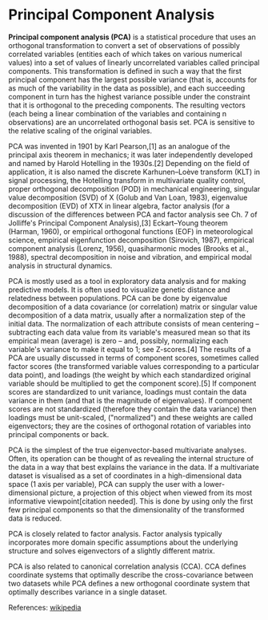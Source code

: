 # Principal Component Analysis

**Principal component analysis (PCA)** is a statistical procedure that uses an orthogonal transformation to convert a set of observations of possibly correlated variables (entities each of which takes on various numerical values) into a set of values of linearly uncorrelated variables called principal components. This transformation is defined in such a way that the first principal component has the largest possible variance (that is, accounts for as much of the variability in the data as possible), and each succeeding component in turn has the highest variance possible under the constraint that it is orthogonal to the preceding components. The resulting vectors (each being a linear combination of the variables and containing n observations) are an uncorrelated orthogonal basis set. PCA is sensitive to the relative scaling of the original variables.

PCA was invented in 1901 by Karl Pearson,[1] as an analogue of the principal axis theorem in mechanics; it was later independently developed and named by Harold Hotelling in the 1930s.[2] Depending on the field of application, it is also named the discrete Karhunen–Loève transform (KLT) in signal processing, the Hotelling transform in multivariate quality control, proper orthogonal decomposition (POD) in mechanical engineering, singular value decomposition (SVD) of X (Golub and Van Loan, 1983), eigenvalue decomposition (EVD) of XTX in linear algebra, factor analysis (for a discussion of the differences between PCA and factor analysis see Ch. 7 of Jolliffe's Principal Component Analysis),[3] Eckart–Young theorem (Harman, 1960), or empirical orthogonal functions (EOF) in meteorological science, empirical eigenfunction decomposition (Sirovich, 1987), empirical component analysis (Lorenz, 1956), quasiharmonic modes (Brooks et al., 1988), spectral decomposition in noise and vibration, and empirical modal analysis in structural dynamics.

PCA is mostly used as a tool in exploratory data analysis and for making predictive models. It is often used to visualize genetic distance and relatedness between populations. PCA can be done by eigenvalue decomposition of a data covariance (or correlation) matrix or singular value decomposition of a data matrix, usually after a normalization step of the initial data. The normalization of each attribute consists of mean centering – subtracting each data value from its variable's measured mean so that its empirical mean (average) is zero – and, possibly, normalizing each variable's variance to make it equal to 1; see Z-scores.[4] The results of a PCA are usually discussed in terms of component scores, sometimes called factor scores (the transformed variable values corresponding to a particular data point), and loadings (the weight by which each standardized original variable should be multiplied to get the component score).[5] If component scores are standardized to unit variance, loadings must contain the data variance in them (and that is the magnitude of eigenvalues). If component scores are not standardized (therefore they contain the data variance) then loadings must be unit-scaled, ("normalized") and these weights are called eigenvectors; they are the cosines of orthogonal rotation of variables into principal components or back.

PCA is the simplest of the true eigenvector-based multivariate analyses. Often, its operation can be thought of as revealing the internal structure of the data in a way that best explains the variance in the data. If a multivariate dataset is visualised as a set of coordinates in a high-dimensional data space (1 axis per variable), PCA can supply the user with a lower-dimensional picture, a projection of this object when viewed from its most informative viewpoint[citation needed]. This is done by using only the first few principal components so that the dimensionality of the transformed data is reduced.

PCA is closely related to factor analysis. Factor analysis typically incorporates more domain specific assumptions about the underlying structure and solves eigenvectors of a slightly different matrix.

PCA is also related to canonical correlation analysis (CCA). CCA defines coordinate systems that optimally describe the cross-covariance between two datasets while PCA defines a new orthogonal coordinate system that optimally describes variance in a single dataset.

References: [wikipedia](https://en.wikipedia.org/wiki/Principal_component_analysis)